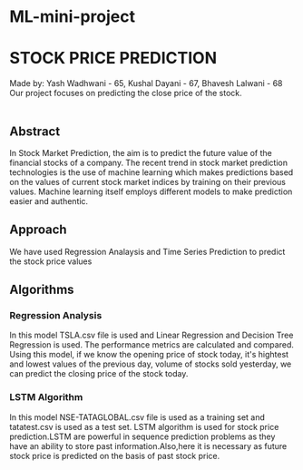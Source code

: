 # ML-mini-project

# STOCK PRICE PREDICTION
Made by: Yash Wadhwani - 65, Kushal Dayani - 67, Bhavesh Lalwani - 68
Our project focuses on predicting the close price of the stock. 
<br>
<br>
<h2> Abstract </h2>
In Stock Market Prediction, the aim is to predict the future value of the financial stocks of a company. The recent trend in stock market prediction technologies is the use of machine learning which makes predictions based on the values of current stock market indices by training on their previous values. Machine learning itself employs different models to make prediction easier and authentic.
<h2>Approach</h2>
We have used Regression Analaysis and Time Series Prediction to predict the stock price values

<h2> Algorithms </h2>
<h3> Regression Analysis </h3>
  In this model TSLA.csv file is used and Linear Regression and Decision Tree Regression is used. The performance metrics are calculated and compared.
  Using this model, if we know the opening price of stock today, it's hightest and lowest values of the previous day, volume of stocks sold yesterday, we can predict the closing price of the stock today.
<h3> LSTM Algorithm</h3>
  In this model NSE-TATAGLOBAL.csv file is used as a training set and tatatest.csv is used as a test set. LSTM algorithm is used for stock price prediction.LSTM are powerful in sequence prediction problems as they have an ability to store past information.Also,here it is necessary as future stock price is predicted on the basis of past stock price.
